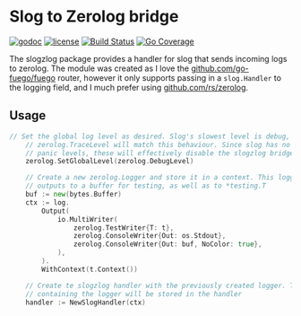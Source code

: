 # Slog to Zerolog bridge

[![godoc](http://img.shields.io/badge/godoc-reference-blue.svg?style=flat)](https://godoc.org/github.com/adreasnow/slogzlog) [![license](http://img.shields.io/badge/license-MIT-red.svg?style=flat)](https://raw.githubusercontent.com/adreasnow/slogzlog/main/LICENSE) [![Build Status](https://github.com/adreasnow/slogzlog/actions/workflows/test-tag.yaml/badge.svg?branch=main)](https://github.com/adreasnow/slogzlog/actions/workflows/test-tag.yaml) [![Go Coverage](https://github.com/adreasnow/slogzlog/wiki/coverage.svg)](https://raw.githack.com/wiki/adreasnow/slogzlog/coverage.html)

The slogzlog package provides a handler for slog that sends incoming logs to zerolog. The module was created as I love the [github.com/go-fuego/fuego](https://github.com/go-fuego/fuego) router, however it only supports passing in a `slog.Handler` to the logging field, and I much prefer using [github.com/rs/zerolog](https://github.com/rs/zerolog).

## Usage

```go
// Set the global log level as desired. Slog's slowest level is debug, so
	// zerolog.TraceLevel will match this behaviour. Since slog has no fatal or
	// panic levels, these will effectively disable the slogzlog bridge
	zerolog.SetGlobalLevel(zerolog.DebugLevel)

	// Create a new zerolog.Logger and store it in a context. This logger also
	// outputs to a buffer for testing, as well as to *testing.T
	buf := new(bytes.Buffer)
	ctx := log.
		Output(
			io.MultiWriter(
				zerolog.TestWriter{T: t},
				zerolog.ConsoleWriter{Out: os.Stdout},
				zerolog.ConsoleWriter{Out: buf, NoColor: true},
			),
		).
		WithContext(t.Context())

	// Create te slogzlog handler with the previously created logger. The context
	// containing the logger will be stored in the handler
	handler := NewSlogHandler(ctx)
```
